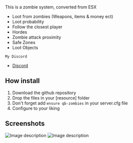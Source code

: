 This is a zombie system, converted from ESX
* Loot from zombies (Weapons, items & money ect)
* Loot probability
* Follow the closest player
* Hordes
* Zombie attack proximity
* Safe Zones
* Loot Objects

```My Discord```
- [Discord](https://discord.gg/6kJ5ubDEWE)


## How install
1. Download the github repository
2. Drop the files in your [resource] folder
3. Don't forget add `ensure qb-zombies` in your server.cfg file
4. Configure to your liking

## Screenshots
![Image description](https://cdn.discordapp.com/attachments/688425426015879308/966996245023449128/Screenshot_2022-04-22_023415.png)
![Image description](https://cdn.discordapp.com/attachments/688425426015879308/966996485654855680/unknown.png)

